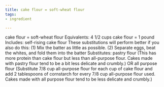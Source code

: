 ```yaml
---
title: cake flour = soft-wheat flour
tags:
- ingredient

---
```

cake flour = soft-wheat flour Equivalents: 4 1/2 cups cake flour = 1 pound Includes: self-rising cake flour These substitutions will perform better if you also do this: (1) Mix the batter as little as possible. (2) Separate eggs, beat the whites, and fold them into the batter Substitutes: pastry flour (This has more protein than cake flour but less than all-purpose flour. Cakes made with pastry flour tend to be a bit less delicate and crumbly.) OR all purpose flour (Substitute 7/8 cup all-purpose flour for each cup of cake flour and add 2 tablespoons of cornstarch for every 7/8 cup all-purpose flour used. Cakes made with all purpose flour tend to be less delicate and crumbly.)
